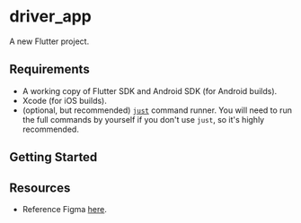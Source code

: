 # driver_app

A new Flutter project.

## Requirements

- A working copy of Flutter SDK and Android SDK (for Android builds).
- Xcode (for iOS builds).
- (optional, but recommended) [`just`](https://github.com/casey/just) command runner. You will need to run the full commands by yourself if you don't use `just`, so it's highly recommended.

## Getting Started



## Resources

- Reference Figma [here](https://www.figma.com/design/BfDwEj9bmciDGfMADL73La/app-for-driver?node-id=0-1&t=BFpncxHsN67RyVA0-0).
